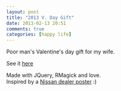 ```yaml
---
layout: post
title: "2013 V. Day Gift"
date: 2013-02-13 20:51
comments: true
categories: [happy life]
---
```

Poor man's Valentine's day gift for my wife.  

See it <a href="http://hamxiaoz.com/2013VDayGift/" target="_blank">here</a>  

Made with JQuery, RMagick and love.  
Inspired by a <a href="/images/blog/nissan-poster.jpg" target="_blank">Nissan dealer poster</a> :)
